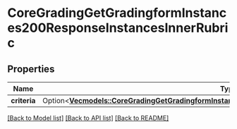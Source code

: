 # CoreGradingGetGradingformInstances200ResponseInstancesInnerRubric

## Properties

Name | Type | Description | Notes
------------ | ------------- | ------------- | -------------
**criteria** | Option<[**Vec<models::CoreGradingGetGradingformInstances200ResponseInstancesInnerRubricCriteriaInner>**](core_grading_get_gradingform_instances_200_response_instances_inner_rubric_criteria_inner.md)> |  | [optional]

[[Back to Model list]](../README.md#documentation-for-models) [[Back to API list]](../README.md#documentation-for-api-endpoints) [[Back to README]](../README.md)


